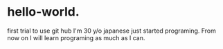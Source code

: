 # hello-world.
first trial to use git hub
I'm 30 y/o japanese just started programing.
From now on I will learn programing as much as I can.
